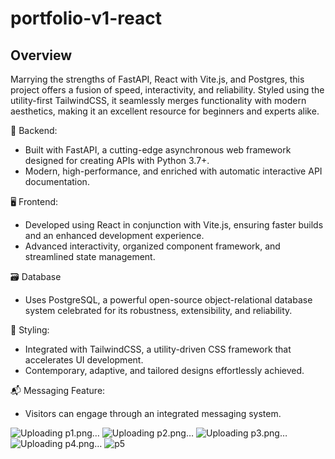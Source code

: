 # portfolio-v1-react

## Overview
Marrying the strengths of FastAPI, React with Vite.js, and Postgres, this project offers a fusion of speed, interactivity, and reliability. Styled using the utility-first TailwindCSS, it seamlessly merges functionality with modern aesthetics, making it an excellent resource for beginners and experts alike.

🐍 Backend:
* Built with FastAPI, a cutting-edge asynchronous web framework designed for creating APIs with Python 3.7+.
* Modern, high-performance, and enriched with automatic interactive API documentation.

🖥 Frontend:
* Developed using React in conjunction with Vite.js, ensuring faster builds and an enhanced development experience.
* Advanced interactivity, organized component framework, and streamlined state management.

🗃 Database
* Uses PostgreSQL, a powerful open-source object-relational database system celebrated for its robustness, extensibility, and reliability.

🎨 Styling:
* Integrated with TailwindCSS, a utility-driven CSS framework that accelerates UI development.
* Contemporary, adaptive, and tailored designs effortlessly achieved.

📬 Messaging Feature:
* Visitors can engage through an integrated messaging system.

![Uploading p1.png…]()
![Uploading p2.png…]()
![Uploading p3.png…]()
![Uploading p4.png…]()
![p5](https://github.com/AlexandruNitulescu/portfolio-v1-react/assets/61834395/236dacaf-7e30-42ee-a396-9d295ae70c30)
